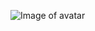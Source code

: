 ![Image of avatar](https://user-images.githubusercontent.com/97992563/150453023-91439d91-48a5-4eed-9379-df61effaa523.png)
